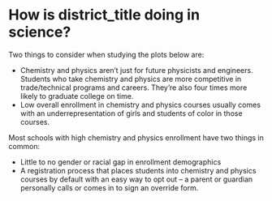 # How is district_title doing in science?  
Two things to consider when studying the plots below are:  
- Chemistry and physics aren’t just for future physicists and engineers. Students who take chemistry and physics are more competitive in trade/technical programs and careers. They’re also four times more likely to graduate college on time.  
- Low overall enrollment in chemistry and physics courses usually comes with an underrepresentation of girls and students of color in those courses.  

Most schools with high chemistry and physics enrollment have two things in common:  
- Little to no gender or racial gap in enrollment demographics
- A registration process that places students into chemistry and physics courses by default with an easy way to opt out – a parent or guardian personally calls or comes in to sign an override form.  
